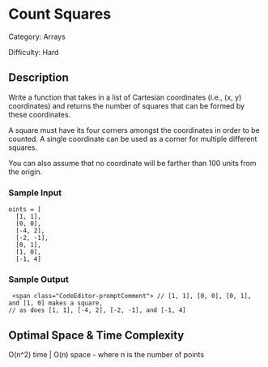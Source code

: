 # Count Squares

Category: Arrays

Difficulty: Hard

## Description

Write a function that takes in a list of Cartesian coordinates (i.e., (x, y)
coordinates) and returns the number of squares that can be formed by these
coordinates.

A square must have its four corners amongst the coordinates in order to be
counted. A single coordinate can be used as a corner for multiple different
squares.

You can also assume that no coordinate will be farther than 100 units from the
origin.



### Sample Input
```
oints = [
  [1, 1],
  [0, 0],
  [-4, 2],
  [-2, -1],
  [0, 1],
  [1, 0],
  [-1, 4]

```

### Sample Output
```
 <span class="CodeEditor-promptComment"> // [1, 1], [0, 0], [0, 1], and [1, 0] makes a square,
// as does [1, 1], [-4, 2], [-2, -1], and [-1, 4]
```
## Optimal Space & Time Complexity

O(n^2) time | O(n) space - where n is the number of points

